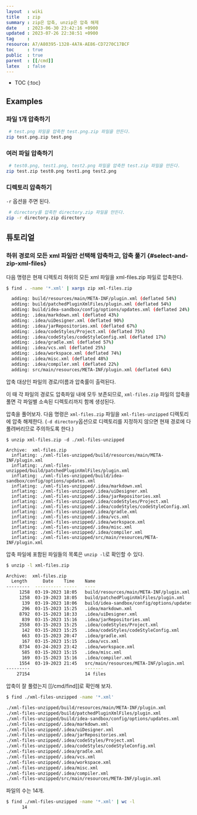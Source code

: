 ```yaml
---
layout  : wiki
title   : zip
summary : zip은 압축, unzip은 압축 해제
date    : 2023-06-30 23:42:16 +0900
updated : 2023-07-26 22:38:51 +0900
tag     : 
resource: A7/A80395-1328-4A7A-AE86-CD7270C17BCF
toc     : true
public  : true
parent  : [[/cmd]]
latex   : false
---
```

* TOC
{:toc}

## Examples

### 파일 1개 압축하기

```bash
 # test.png 파일을 압축한 test.png.zip 파일을 만든다.
zip test.png.zip test.png
```

### 여러 파일 압축하기

```bash
 # test0.png, test1.png, test2.png 파일을 압축한 test.zip 파일을 만든다.
zip test.zip test0.png test1.png test2.png
```

### 디렉토리 압축하기

`-r` 옵션을 주면 된다.

```bash
 # directory를 압축한 directory.zip 파일을 만든다.
zip -r directory.zip directory
```

## 튜토리얼

### 하위 경로의 모든 xml 파일만 선택해 압축하고, 압축 풀기 {#select-and-zip-xml-files}

다음 명령은 현재 디렉토리 하위의 모든 xml 파일을 xml-files.zip 파일로 압축한다.

```bash
$ find . -name '*.xml' | xargs zip xml-files.zip

  adding: build/resources/main/META-INF/plugin.xml (deflated 54%)
  adding: build/patchedPluginXmlFiles/plugin.xml (deflated 54%)
  adding: build/idea-sandbox/config/options/updates.xml (deflated 24%)
  adding: .idea/markdown.xml (deflated 43%)
  adding: .idea/uiDesigner.xml (deflated 90%)
  adding: .idea/jarRepositories.xml (deflated 67%)
  adding: .idea/codeStyles/Project.xml (deflated 75%)
  adding: .idea/codeStyles/codeStyleConfig.xml (deflated 17%)
  adding: .idea/gradle.xml (deflated 57%)
  adding: .idea/vcs.xml (deflated 25%)
  adding: .idea/workspace.xml (deflated 74%)
  adding: .idea/misc.xml (deflated 48%)
  adding: .idea/compiler.xml (deflated 22%)
  adding: src/main/resources/META-INF/plugin.xml (deflated 64%)
```

압축 대상인 파일의 경로/이름과 압축률이 출력된다.

이 때 각 파일의 경로도 압축파일 내에 모두 보존되므로, `xml-files.zip` 파일의 압축을 풀면 각 파일별 소속된 디렉토리까지 함께 생성된다.

압축을 풀어보자. 다음 명령은 `xml-files.zip` 파일을 `xml-files-unzipped` 디렉토리에 압축 해제한다.
(`-d directory`옵션으로 디렉토리를 지정하지 않으면 현재 경로에 다 풀려버리므로 주의하도록 한다.)

```
$ unzip xml-files.zip -d ./xml-files-unzipped

Archive:  xml-files.zip
  inflating: ./xml-files-unzipped/build/resources/main/META-INF/plugin.xml  
  inflating: ./xml-files-unzipped/build/patchedPluginXmlFiles/plugin.xml  
  inflating: ./xml-files-unzipped/build/idea-sandbox/config/options/updates.xml  
  inflating: ./xml-files-unzipped/.idea/markdown.xml  
  inflating: ./xml-files-unzipped/.idea/uiDesigner.xml  
  inflating: ./xml-files-unzipped/.idea/jarRepositories.xml  
  inflating: ./xml-files-unzipped/.idea/codeStyles/Project.xml  
  inflating: ./xml-files-unzipped/.idea/codeStyles/codeStyleConfig.xml  
  inflating: ./xml-files-unzipped/.idea/gradle.xml  
  inflating: ./xml-files-unzipped/.idea/vcs.xml  
  inflating: ./xml-files-unzipped/.idea/workspace.xml  
  inflating: ./xml-files-unzipped/.idea/misc.xml  
  inflating: ./xml-files-unzipped/.idea/compiler.xml  
  inflating: ./xml-files-unzipped/src/main/resources/META-INF/plugin.xml  
```

압축 파일에 포함된 파일들의 목록은 `unzip -l`로 확인할 수 있다.

```bash
$ unzip -l xml-files.zip

Archive:  xml-files.zip
  Length      Date    Time    Name
---------  ---------- -----   ----
     1258  03-19-2023 18:05   build/resources/main/META-INF/plugin.xml
     1258  03-19-2023 18:05   build/patchedPluginXmlFiles/plugin.xml
      139  03-19-2023 18:06   build/idea-sandbox/config/options/updates.xml
      296  03-15-2023 15:25   .idea/markdown.xml
     8792  03-15-2023 18:33   .idea/uiDesigner.xml
      839  03-15-2023 15:16   .idea/jarRepositories.xml
     2558  03-15-2023 15:25   .idea/codeStyles/Project.xml
      142  03-15-2023 15:25   .idea/codeStyles/codeStyleConfig.xml
      663  03-15-2023 20:47   .idea/gradle.xml
      167  03-15-2023 15:15   .idea/vcs.xml
     8734  03-24-2023 23:42   .idea/workspace.xml
      585  03-15-2023 15:15   .idea/misc.xml
      169  03-15-2023 15:16   .idea/compiler.xml
     1554  03-19-2023 21:45   src/main/resources/META-INF/plugin.xml
---------                     -------
    27154                     14 files
```

압축이 잘 풀렸는지 [[/cmd/find]]로 확인해 보자.

```bash
$ find ./xml-files-unzipped -name '*.xml'

./xml-files-unzipped/build/resources/main/META-INF/plugin.xml
./xml-files-unzipped/build/patchedPluginXmlFiles/plugin.xml
./xml-files-unzipped/build/idea-sandbox/config/options/updates.xml
./xml-files-unzipped/.idea/markdown.xml
./xml-files-unzipped/.idea/uiDesigner.xml
./xml-files-unzipped/.idea/jarRepositories.xml
./xml-files-unzipped/.idea/codeStyles/Project.xml
./xml-files-unzipped/.idea/codeStyles/codeStyleConfig.xml
./xml-files-unzipped/.idea/gradle.xml
./xml-files-unzipped/.idea/vcs.xml
./xml-files-unzipped/.idea/workspace.xml
./xml-files-unzipped/.idea/misc.xml
./xml-files-unzipped/.idea/compiler.xml
./xml-files-unzipped/src/main/resources/META-INF/plugin.xml
```

파일의 수는 14개.

```bash
$ find ./xml-files-unzipped -name '*.xml' | wc -l
      14
```

